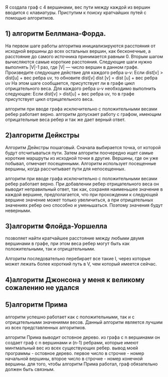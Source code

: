 Я создала граф с 4 вершинами, вес пути между каждой из вершин вводится с клавиатуры. Приступим к поиску кратчайших путей с помощью алгоритмов.

## 1) алгоритм Беллмана-Форда.
На первом шаге работы алгоритма инициализируются расстояния от исходной вершины до всех остальных вершин, как бесконечные, а расстояние до самого источника принимается равным 0.
Вторым шагом вычисляются самые короткие расстояния. Следующие шаги нужно выполнять |V|-1 раз, где |V| — число вершин в данном графе.
Произведите следующее действие для каждого ребра u-v:
Если dist[v] > dist[u] + вес ребра uv, то обновите dist[v]
dist [v] = dist [u] + вес ребра uv
На этом шаге сообщается, присутствует ли в графе цикл отрицательного веса. Для каждого ребра u-v необходимо выполнить следующее:
Если dist[v] > dist[u] + вес ребра uv, то в графе присутствует цикл отрицательного веса.


алгоритм при вводе графа исключительно с положительными весами ребер работает верно.
алгоритм допускает работу с графом, имеющим отрицательные веса ребер и так же дает верный ответ.

## 2)алгоритм Дейкстры
Алгоритм Дейкстры пошаговый. Сначала выбирается точка, от которой будут отсчитываться пути. Затем алгоритм поочередно ищет самые короткие маршруты из исходной точки в другие. Вершины, где он уже побывал, отмечает посещенными. Алгоритм использует посещенные вершины, когда рассчитывает пути для непосещенных.


алгоритм при вводе графа исключительно с положительными весами ребер работает верно.
При добавлении ребер отрицательного веса он выводит неправильный ответ, так как, сохраняя наименьшее значение в каждой вершине, предполагается, что при прохождении к следующей вершине значение может только увеличиться, а при отрицательных значениях ребер оно способно и уменьшаться. Поэтому значения будут неверными.

## 3)алгоритм Флойда-Уоршелла
позволяет найти кратчайшее расстояние между любыми двумя вершинами в графе, при этом веса ребер могут быть как положительными, так и отрицательными.

Алгоритм последовательно перебирает все такие I, через которые может лежать более короткий путь в V, чем который имеется сейчас.

## 4)алгоритм Джонсона у меня к великому сожалению не удался

## 5)алгоритм Прима

алгоритм успешно работает как с положительными, так и с отрицательными значениями весов. Данный алгоритм является лучшим из всех представленных алгоритмов.

алгоритм Прима выводит остовное дерево. из графа с n вершинами он создает граф с n вершинами и (n-1) ребрами, которые имеют минтмальный вес из всех существующих ребер. вывод моей программы - остовное дерево. первое число в строчке - номер начальной вершины, второе число в строчке - номер конечной вершины. для того, чтобы алгоритм Прима работал, граф обязательно должен быть связным.

